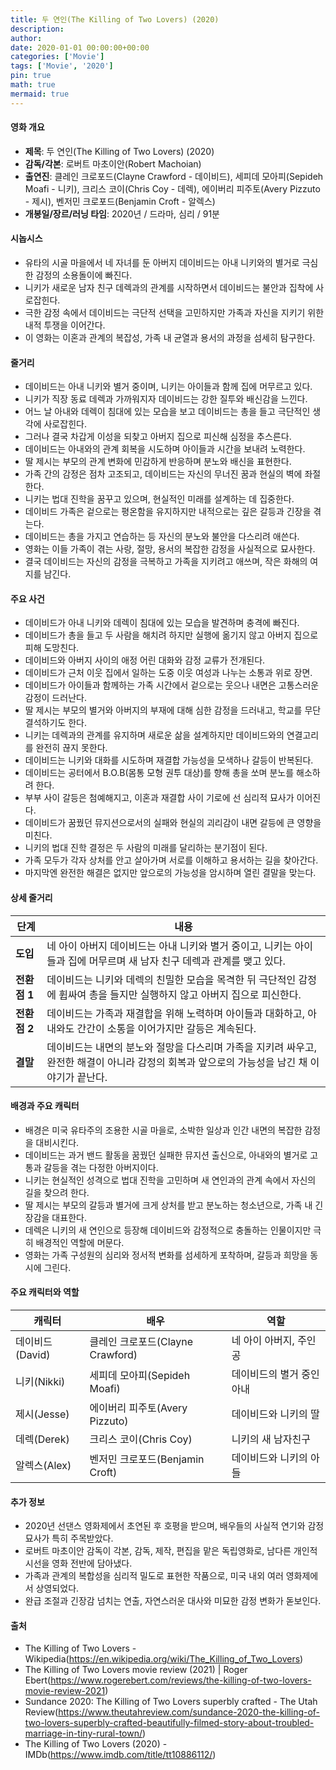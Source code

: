 ```yaml
---
title: 두 연인(The Killing of Two Lovers) (2020)
description: 
author: 
date: 2020-01-01 00:00:00+00:00
categories: ['Movie']
tags: ['Movie', '2020']
pin: true
math: true
mermaid: true
---
```

#### 영화 개요

- **제목**: 두 연인(The Killing of Two Lovers) (2020)  
- **감독/각본**: 로버트 마초이안(Robert Machoian)  
- **출연진**: 클레인 크로포드(Clayne Crawford - 데이비드), 세피데 모아피(Sepideh Moafi - 니키), 크리스 코이(Chris Coy - 데렉), 에이버리 피주토(Avery Pizzuto - 제시), 벤저민 크로포드(Benjamin Croft - 알렉스)  
- **개봉일/장르/러닝 타임**: 2020년 / 드라마, 심리 / 91분  

#### 시놉시스

- 유타의 시골 마을에서 네 자녀를 둔 아버지 데이비드는 아내 니키와의 별거로 극심한 감정의 소용돌이에 빠진다.  
- 니키가 새로운 남자 친구 데렉과의 관계를 시작하면서 데이비드는 불안과 집착에 사로잡힌다.  
- 극한 감정 속에서 데이비드는 극단적 선택을 고민하지만 가족과 자신을 지키기 위한 내적 투쟁을 이어간다.  
- 이 영화는 이혼과 관계의 복잡성, 가족 내 균열과 용서의 과정을 섬세히 탐구한다.  

#### 줄거리

- 데이비드는 아내 니키와 별거 중이며, 니키는 아이들과 함께 집에 머무르고 있다.  
- 니키가 직장 동료 데렉과 가까워지자 데이비드는 강한 질투와 배신감을 느낀다.  
- 어느 날 아내와 데렉이 침대에 있는 모습을 보고 데이비드는 총을 들고 극단적인 생각에 사로잡힌다.  
- 그러나 결국 차갑게 이성을 되찾고 아버지 집으로 피신해 심정을 추스른다.  
- 데이비드는 아내와의 관계 회복을 시도하며 아이들과 시간을 보내려 노력한다.  
- 딸 제시는 부모의 관계 변화에 민감하게 반응하며 분노와 배신을 표현한다.  
- 가족 간의 감정은 점차 고조되고, 데이비드는 자신의 무너진 꿈과 현실의 벽에 좌절한다.  
- 니키는 법대 진학을 꿈꾸고 있으며, 현실적인 미래를 설계하는 데 집중한다.  
- 데이비드 가족은 겉으로는 평온함을 유지하지만 내적으로는 깊은 갈등과 긴장을 겪는다.  
- 데이비드는 총을 가지고 연습하는 등 자신의 분노와 불안을 다스리려 애쓴다.  
- 영화는 이들 가족이 겪는 사랑, 절망, 용서의 복잡한 감정을 사실적으로 묘사한다.  
- 결국 데이비드는 자신의 감정을 극복하고 가족을 지키려고 애쓰며, 작은 화해의 여지를 남긴다.  

#### 주요 사건

- 데이비드가 아내 니키와 데렉이 침대에 있는 모습을 발견하며 충격에 빠진다.  
- 데이비드가 총을 들고 두 사람을 해치려 하지만 실행에 옮기지 않고 아버지 집으로 피해 도망친다.  
- 데이비드와 아버지 사이의 애정 어린 대화와 감정 교류가 전개된다.  
- 데이비드가 근처 이웃 집에서 일하는 도중 이웃 여성과 나누는 소통과 위로 장면.  
- 데이비드가 아이들과 함께하는 가족 시간에서 겉으로는 웃으나 내면은 고통스러운 감정이 드러난다.  
- 딸 제시는 부모의 별거와 아버지의 부재에 대해 심한 감정을 드러내고, 학교를 무단 결석하기도 한다.  
- 니키는 데렉과의 관계를 유지하며 새로운 삶을 설계하지만 데이비드와의 연결고리를 완전히 끊지 못한다.  
- 데이비드는 니키와 대화를 시도하며 재결합 가능성을 모색하나 갈등이 반복된다.  
- 데이비드는 공터에서 B.O.B(몸통 모형 권투 대상)를 향해 총을 쏘며 분노를 해소하려 한다.  
- 부부 사이 갈등은 첨예해지고, 이혼과 재결합 사이 기로에 선 심리적 묘사가 이어진다.  
- 데이비드가 꿈꿨던 뮤지션으로서의 실패와 현실의 괴리감이 내면 갈등에 큰 영향을 미친다.  
- 니키의 법대 진학 결정은 두 사람의 미래를 달리하는 분기점이 된다.  
- 가족 모두가 각자 상처를 안고 살아가며 서로를 이해하고 용서하는 길을 찾아간다.  
- 마지막엔 완전한 해결은 없지만 앞으로의 가능성을 암시하며 열린 결말을 맞는다.  

#### 상세 줄거리

| **단계**  | **내용** |
|-----------|----------|
| **도입** | 네 아이 아버지 데이비드는 아내 니키와 별거 중이고, 니키는 아이들과 집에 머무르며 새 남자 친구 데렉과 관계를 맺고 있다. |
| **전환점 1** | 데이비드는 니키와 데렉의 친밀한 모습을 목격한 뒤 극단적인 감정에 휩싸여 총을 들지만 실행하지 않고 아버지 집으로 피신한다. |
| **전환점 2** | 데이비드는 가족과 재결합을 위해 노력하며 아이들과 대화하고, 아내와도 간간이 소통을 이어가지만 갈등은 계속된다. |
| **결말** | 데이비드는 내면의 분노와 절망을 다스리며 가족을 지키려 싸우고, 완전한 해결이 아니라 감정의 회복과 앞으로의 가능성을 남긴 채 이야기가 끝난다. |

#### 배경과 주요 캐릭터

- 배경은 미국 유타주의 조용한 시골 마을로, 소박한 일상과 인간 내면의 복잡한 감정을 대비시킨다.  
- 데이비드는 과거 밴드 활동을 꿈꿨던 실패한 뮤지션 출신으로, 아내와의 별거로 고통과 갈등을 겪는 다정한 아버지이다.  
- 니키는 현실적인 성격으로 법대 진학을 고민하며 새 연인과의 관계 속에서 자신의 길을 찾으려 한다.  
- 딸 제시는 부모의 갈등과 별거에 크게 상처를 받고 분노하는 청소년으로, 가족 내 긴장감을 대표한다.  
- 데렉은 니키의 새 연인으로 등장해 데이비드와 감정적으로 충돌하는 인물이지만 극히 배경적인 역할에 머문다.  
- 영화는 가족 구성원의 심리와 정서적 변화를 섬세하게 포착하며, 갈등과 희망을 동시에 그린다.  

#### 주요 캐릭터와 역할

| **캐릭터** | **배우**          | **역할**                         |
|------------|-------------------|---------------------------------|
| 데이비드(David)  | 클레인 크로포드(Clayne Crawford) | 네 아이 아버지, 주인공            |
| 니키(Nikki)     | 세피데 모아피(Sepideh Moafi)      | 데이비드의 별거 중인 아내          |
| 제시(Jesse)     | 에이버리 피주토(Avery Pizzuto)    | 데이비드와 니키의 딸              |
| 데렉(Derek)     | 크리스 코이(Chris Coy)             | 니키의 새 남자친구                 |
| 알렉스(Alex)    | 벤저민 크로포드(Benjamin Croft)  | 데이비드와 니키의 아들             |

#### 추가 정보

- 2020년 선댄스 영화제에서 초연된 후 호평을 받으며, 배우들의 사실적 연기와 감정묘사가 특히 주목받았다.  
- 로버트 마초이안 감독이 각본, 감독, 제작, 편집을 맡은 독립영화로, 남다른 개인적 시선을 영화 전반에 담아냈다.  
- 가족과 관계의 복합성을 심리적 밀도로 표현한 작품으로, 미국 내외 여러 영화제에서 상영되었다.  
- 완급 조절과 긴장감 넘치는 연출, 자연스러운 대사와 미묘한 감정 변화가 돋보인다.  

#### 출처

- The Killing of Two Lovers - Wikipedia(https://en.wikipedia.org/wiki/The_Killing_of_Two_Lovers)  
- The Killing of Two Lovers movie review (2021) | Roger Ebert(https://www.rogerebert.com/reviews/the-killing-of-two-lovers-movie-review-2021)  
- Sundance 2020: The Killing of Two Lovers superbly crafted - The Utah Review(https://www.theutahreview.com/sundance-2020-the-killing-of-two-lovers-superbly-crafted-beautifully-filmed-story-about-troubled-marriage-in-tiny-rural-town/)  
- The Killing of Two Lovers (2020) - IMDb(https://www.imdb.com/title/tt10886112/)
